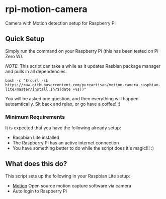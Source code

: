 # rpi-motion-camera
Camera with Motion detection setup for Raspberry Pi

## Quick Setup

Simply run the command on your Raspberry Pi (this has been tested on Pi Zero W).

*NOTE*: This script can take a while as it updates Rasbian package manager and pulls in all dependencies.

```
bash -c "$(curl -sL https://raw.githubusercontent.com/pureartisan/motion-camera-raspbian-lite/master/install.sh?$(date +%s))"
```

You will be asked one question, and then everything will happen autoamtically. Sit back and relax, or go have a coffee! :)

### Minimum Requirements

It is expected that you have the following already setup:
* Raspbian Lite installed
* The Raspberry Pi has an active internet connection
* You have something better to do while the script does it's magic!!! :)

## What does this do?

This script sets up the following in your Raspbian Lite setup:
* [Motion](https://motion-project.github.io/) Open source motion capture software via camera
* Auto login to Raspberry Pi
